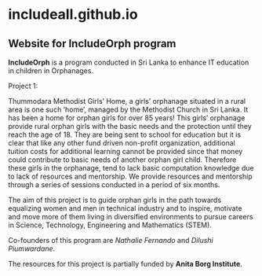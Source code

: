 # includeall.github.io

## Website for IncludeOrph program

**__IncludeOrph__** is a program conducted in Sri Lanka to enhance IT education in children in Orphanages.

Project 1:

Thummodara Methodist Girls’ Home, a girls’ orphanage situated in a rural area is one such ‘home’, managed by the Methodist Church in Sri Lanka. It has been a home for orphan girls for over 85 years! This girls’ orphanage provide rural orphan girls with the basic needs and the protection until they reach the age of 18. They are being sent to school for education but it is clear that like any other fund driven non-profit organization, additional tuition costs for additional learning cannot be provided since that money could contribute to basic needs of another orphan girl child. Therefore these girls in the orphanage, tend to lack basic computation knowledge due to lack of resources and mentorship. We provide resources and mentorship through a series of sessions conducted in a period of six months.

The aim of this project is to guide orphan girls in the path towards equalizing women and men in technical industry and to inspire, motivate and move more of them living in diversified environments to pursue careers in Science, Technology, Engineering and Mathematics (STEM). 

Co-founders of this program are _Nathalie Fernando_ and _Dilushi Piumwardane_.

The resources for this project is partially funded by **__Anita Borg Institute__**.
